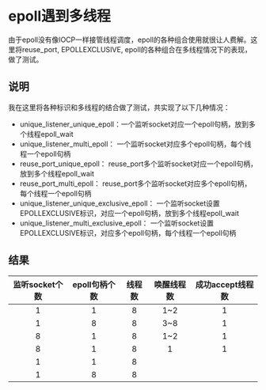 # epoll遇到多线程
由于epoll没有像IOCP一样接管线程调度，epoll的各种组合使用就很让人费解。这里将reuse_port, EPOLLEXCLUSIVE, epoll的各种组合在多线程情况下的表现，做了测试。

## 说明
我在这里将各种标识和多线程的结合做了测试，共实现了以下几种情况：   
+ unique_listener_unique_epoll：一个监听socket对应一个epoll句柄，放到多个线程epoll_wait
+ unique_listener_multi_epoll： 一个监听socket对应多个epoll句柄，每个线程一个epoll句柄
+ reuse_port_unique_epoll：     reuse_port多个监听socket对应一个epoll句柄，放到多个线程epoll_wait
+ reuse_port_multi_epoll：      reuse_port多个监听socket对应多个epoll句柄，每个线程一个epoll句柄
+ unique_listener_unique_exclusive_epoll： 一个监听socket设置EPOLLEXCLUSIVE标识，对应一个epoll句柄，放到多个线程epoll_wait
+ unique_listener_multi_exclusive_epoll：  一个监听socket设置EPOLLEXCLUSIVE标识，对应多个epoll句柄，每个线程一个epoll句柄

## 结果
| 监听socket个数 | epoll句柄个数 | 线程数 | 唤醒线程数 |  成功accept线程数 |
| :-------------:| :---------: | :----: |  :--------: | :----------: |
| 1 | 1 | 8 |1~2 | 1 |
| 1 | 8 | 8 |3~8 | 1 |
| 8 | 1 | 8 |1~2 | 1 |
| 8 | 1 | 8 |1 | 1 |
| 1 | 1 | 8 | |  |
| 1 | 8 | 8 | |  |